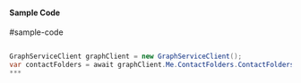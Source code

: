 #### Sample Code
#sample-code 

```C#

GraphServiceClient graphClient = new GraphServiceClient();
var contactFolders = await graphClient.Me.ContactFolders.ContactFolders.Request().GetAsync();
*** 

```